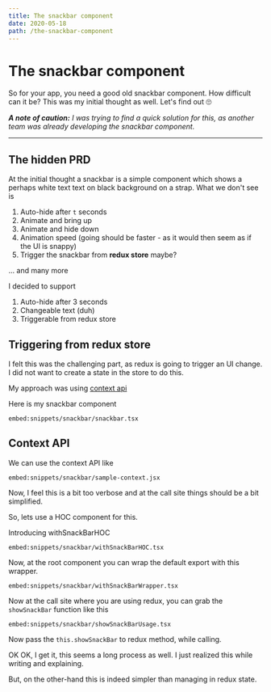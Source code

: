 ```yaml
---
title: The snackbar component
date: 2020-05-18
path: /the-snackbar-component
---
```


# The snackbar component

So for your app, you need a good old snackbar component. How difficult can it be? This was my initial thought as well.
Let's find out 🙄

*__A note of caution:__ I was trying to find a quick solution for this, as another team was already developing the snackbar component.*

---

## The hidden PRD

At the initial thought a snackbar is a simple component which shows a perhaps white text text on black background on a strap. What we don't see is

1. Auto-hide after `t` seconds
2. Animate and bring up
3. Animate and hide down
4. Animation speed (going should be faster - as it would then seem as if the UI is snappy)
5. Trigger the snackbar from **redux store** maybe?

... and many more

I decided to support
1. Auto-hide after 3 seconds
2. Changeable text (duh)
3. Triggerable from redux store

## Triggering from redux store

I felt this was the challenging part, as redux is going to trigger an UI change. I did not want to create a state in the store to do this. 

My approach was using [context api](https://reactjs.org/docs/context.html)

Here is my snackbar component

`embed:snippets/snackbar/snackbar.tsx`

## Context API

We can use the context API like

`embed:snippets/snackbar/sample-context.jsx`

Now, I feel this is a bit too verbose and at the call site things should be a bit simplified. 

So, lets use a HOC component for this.

Introducing withSnackBarHOC

`embed:snippets/snackbar/withSnackBarHOC.tsx`

Now, at the root component you can wrap the default export with this wrapper.

`embed:snippets/snackbar/withSnackBarWrapper.tsx`

Now at the call site where you are using redux, you can grab the `showSnackBar` function like this

`embed:snippets/snackbar/showSnackBarUsage.tsx`

Now pass the `this.showSnackBar` to redux method, while calling.

OK OK, I get it, this seems a long process as well. I just realized this while writing and explaining.

But, on the other-hand this is indeed simpler than managing in redux state.

